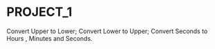 # PROJECT_1
Convert Upper to Lower;  Convert Lower to Upper; Convert Seconds to Hours , Minutes and Seconds.
